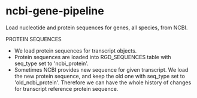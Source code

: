 # ncbi-gene-pipeline
Load nucleotide and protein sequences for genes, all species, from NCBI.

PROTEIN SEQUENCES

- We load protein sequences for transcript objects.
- Protein sequences are loaded into RGD_SEQUENCES table with seq_type set to 'ncbi_protein'.
- Sometimes NCBI provides new sequence for given transcript.
We load the new protein sequence, and keep the old one with seq_type set to 'old_ncbi_protein'.
Therefore we can have the whole history of changes for transcript reference protein sequence.
